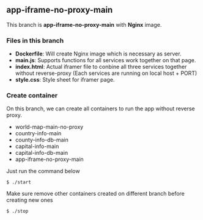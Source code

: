 ## app-iframe-no-proxy-main
  This branch is **app-iframe-no-proxy-main** with **Nginx** image.

### Files in this branch 
  - **Dockerfile**: Will create Nginx image which is necessary as server.
  - **main.js**: Supports functions for all services work together on that page. 
  - **index.html**: Actual iframer file to conbine all three services together without reverse-proxy (Each services are running on local host + PORT)
  - **style.css**: Style sheet for iframer page. 
 

### Create container 
On this branch, we can create all containers to run the app without reverse proxy. 
 
  - world-map-main-no-proxy 
  - country-info-main
  - county-info-db-main
  - capital-info-main
  - capital-info-db-main
  - app-iframe-no-proxy-main
 

Just run the command below 
```
$ ./start
```
Make sure remove other containers created on different branch before creating new ones
```
$ ./stop  